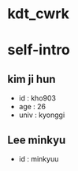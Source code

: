 # kdt_cwrk

# self-intro
## kim ji hun
- id : kho903
- age : 26
- univ : kyonggi



## Lee minkyu
- id : minkyuu

